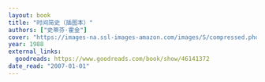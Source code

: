 ```yaml
---
layout: book
title: "时间简史（插图本）"
authors: ["史蒂芬·霍金"]
cover: "https://images-na.ssl-images-amazon.com/images/S/compressed.photo.goodreads.com/books/1559607139i/46141372.jpg"
year: 1988
external_links:
  goodreads: https://www.goodreads.com/book/show/46141372
date_read: "2007-01-01"
---
```

